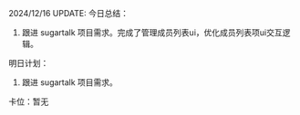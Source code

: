 2024/12/16 UPDATE:
今日总结：

1. 跟进 sugartalk 项目需求。完成了管理成员列表ui，优化成员列表项ui交互逻辑。

明日计划：

1. 跟进 sugartalk 项目需求。

卡位：暂无


